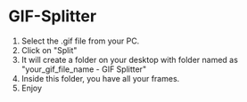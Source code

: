 # GIF-Splitter

1. Select the .gif file from your PC.
2. Click on "Split"
3. It will create a folder on your desktop with folder named as "your_gif_file_name - GIF Splitter"
4. Inside this folder, you have all your frames.
5. Enjoy

